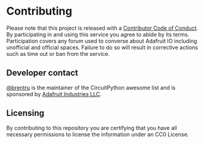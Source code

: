 # Contributing
Please note that this project is released with a
[Contributor Code of Conduct](https://github.com/adafruit/circuitpython/blob/master/CODE_OF_CONDUCT.md).
By participating in and using this service you agree to abide by its terms. Participation
covers any forum used to converse about Adafruit IO including unofficial and official spaces. Failure to do
so will result in corrective actions such as time out or ban from the service.

## Developer contact
[@brentru](https://github.com/brentru) is the maintainer of the CircuitPython awesome list
and is sponsored by [Adafruit Industries LLC](https://adafruit.com).

## Licensing
By contributing to this repository you are certifying that you have all necessary
permissions to license the information under an CC0 License.
